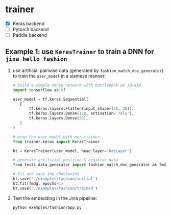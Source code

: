 # trainer

- [x] Keras backend
- [ ] Pytorch backend
- [ ] Paddle backend

## Example 1: use `KerasTrainer` to train a DNN for `jina hello fashion`

1. use artificial pairwise data (generated by `fashion_match_doc_generator`) to train the `user_model` in a siamese manner: 

    ```python
   # build a simple dense network with bottleneck as 10-dim
   import tensorflow as tf
   
   user_model = tf.keras.Sequential(
       [
           tf.keras.layers.Flatten(input_shape=(28, 28)),
           tf.keras.layers.Dense(128, activation='relu'),
           tf.keras.layers.Dense(32),
       ]
   )
   
   # wrap the user model with our trainer
   from trainer.keras import KerasTrainer
   
   kt = KerasTrainer(user_model, head_layer='HatLayer')
   
   # generate artificial positive & negative data
   from tests.data_generator import fashion_match_doc_generator as fmdg
   
   # fit and save the checkpoint
   kt.save('./examples/fashion/initial')
   kt.fit(fmdg, epochs=1)
   kt.save('./examples/fashion/trained')

    ```

2. Test the embedding in the Jina pipeline:
    ```bash
    python examples/fashion/app.py
    ```
